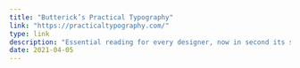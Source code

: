```yaml
---
title: "Butterick’s Practical Typography"
link: "https://practicaltypography.com/"
type: link
description: "Essential reading for every designer, now in second its second edition."
date: 2021-04-05
---
```

